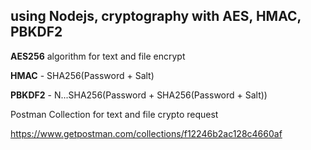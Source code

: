 ## using Nodejs, cryptography with AES, HMAC, PBKDF2


**AES256** algorithm for text and file encrypt

**HMAC** - SHA256(Password + Salt)

**PBKDF2** - N...SHA256(Password + SHA256(Password + Salt))


Postman Collection for text and file crypto request

https://www.getpostman.com/collections/f12246b2ac128c4660af

